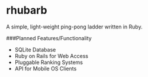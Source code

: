 rhubarb
=======

A simple, light-weight ping-pong ladder written in Ruby.

###Planned Features/Functionality

* SQLite Database
* Ruby on Rails for Web Access
* Pluggable Ranking Systems
* API for Mobile OS Clients
